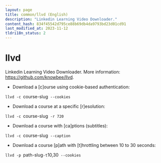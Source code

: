 ```yaml
---
layout: page
title: common/llvd (English)
description: "Linkedin Learning Video Downloader."
content_hash: 834f45542d795ce88b69db4da9793bd23d01cd91
last_modified_at: 2023-11-12
tldri18n_status: 2
---
```

# llvd

Linkedin Learning Video Downloader.
More information: <https://github.com/knowbee/llvd>.

- Download a [c]ourse using cookie-based authentication:

`llvd -c `<span class="tldr-var badge badge-pill bg-dark-lm bg-white-dm text-white-lm text-dark-dm font-weight-bold">course-slug</span>` --cookies`

- Download a course at a specific [r]esolution:

`llvd -c `<span class="tldr-var badge badge-pill bg-dark-lm bg-white-dm text-white-lm text-dark-dm font-weight-bold">course-slug</span>` -r 720`

- Download a course with [ca]ptions (subtitles):

`llvd -c `<span class="tldr-var badge badge-pill bg-dark-lm bg-white-dm text-white-lm text-dark-dm font-weight-bold">course-slug</span>` --caption`

- Download a course [p]ath with [t]hrottling between 10 to 30 seconds:

`llvd -p `<span class="tldr-var badge badge-pill bg-dark-lm bg-white-dm text-white-lm text-dark-dm font-weight-bold">path-slug</span>` -t `<span class="tldr-var badge badge-pill bg-dark-lm bg-white-dm text-white-lm text-dark-dm font-weight-bold">10,30</span>` --cookies`

